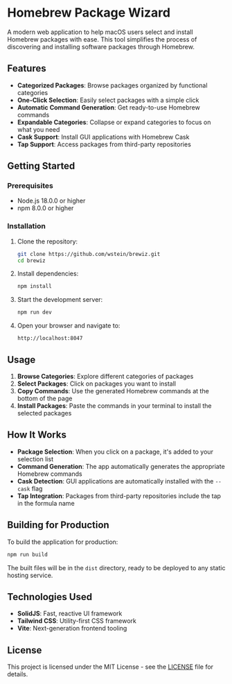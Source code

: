 # Homebrew Package Wizard

A modern web application to help macOS users select and install Homebrew packages with ease. This tool simplifies the process of discovering and installing software packages through Homebrew.

## Features

- **Categorized Packages**: Browse packages organized by functional categories
- **One-Click Selection**: Easily select packages with a simple click
- **Automatic Command Generation**: Get ready-to-use Homebrew commands
- **Expandable Categories**: Collapse or expand categories to focus on what you need
- **Cask Support**: Install GUI applications with Homebrew Cask
- **Tap Support**: Access packages from third-party repositories

## Getting Started

### Prerequisites

- Node.js 18.0.0 or higher
- npm 8.0.0 or higher

### Installation

1. Clone the repository:

   ```bash
   git clone https://github.com/wstein/brewiz.git
   cd brewiz
   ```

2. Install dependencies:

   ```bash
   npm install
   ```

3. Start the development server:

   ```bash
   npm run dev
   ```

4. Open your browser and navigate to:

   ```
   http://localhost:8047
   ```

## Usage

1. **Browse Categories**: Explore different categories of packages
2. **Select Packages**: Click on packages you want to install
3. **Copy Commands**: Use the generated Homebrew commands at the bottom of the page
4. **Install Packages**: Paste the commands in your terminal to install the selected packages

## How It Works

- **Package Selection**: When you click on a package, it's added to your selection list
- **Command Generation**: The app automatically generates the appropriate Homebrew commands
- **Cask Detection**: GUI applications are automatically installed with the `--cask` flag
- **Tap Integration**: Packages from third-party repositories include the tap in the formula name

## Building for Production

To build the application for production:

```bash
npm run build
```

The built files will be in the `dist` directory, ready to be deployed to any static hosting service.

## Technologies Used

- **SolidJS**: Fast, reactive UI framework
- **Tailwind CSS**: Utility-first CSS framework
- **Vite**: Next-generation frontend tooling

## License

This project is licensed under the MIT License - see the [LICENSE](LICENSE) file for details.